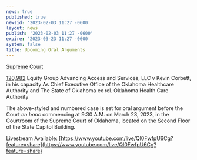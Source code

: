 ```yaml
---
news: true
published: true
newsid: '2023-02-03 11:27 -0600'
layout: news
publish: '2023-02-03 11:27 -0600'
expire: '2023-03-23 11:27 -0600'
system: false
title: Upcoming Oral Arguments
---
```


<u>Supreme Court</u>

[120,982](http://www.oscn.net/dockets/GetCaseInformation.aspx?db=appellate&number=120982)
Equity Group Advancing Access and Services, LLC v Kevin Corbett, in his capacity As Chief Executive Office of the Oklahoma Healthcare Authority and The State of Oklahoma ex rel. Oklahoma Health Care Authority

The above-styled and numbered case is set for oral argument before the Court <i>en banc</i> commencing at 9:30 A.M. on March 23, 2023, in the Courtroom of the Supreme Court of Oklahoma, located on the Second Floor of the State Capitol Building.

Livestream Available: [https://www.youtube.com/live/Ql0FwfpU6Cg?feature=share](https://www.youtube.com/live/Ql0FwfpU6Cg?feature=share)
